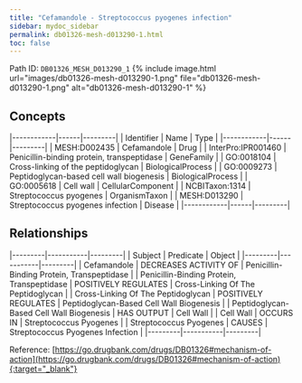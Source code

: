 ```yaml
---
title: "Cefamandole - Streptococcus pyogenes infection"
sidebar: mydoc_sidebar
permalink: db01326-mesh-d013290-1.html
toc: false 
---
```



Path ID: `DB01326_MESH_D013290_1`
{% include image.html url="images/db01326-mesh-d013290-1.png" file="db01326-mesh-d013290-1.png" alt="db01326-mesh-d013290-1" %}

## Concepts

|------------|------|---------|
| Identifier | Name | Type    |
|------------|------|---------|
| MESH:D002435 | Cefamandole | Drug |
| InterPro:IPR001460 | Penicillin-binding protein, transpeptidase | GeneFamily |
| GO:0018104 | Cross-linking of the peptidoglycan | BiologicalProcess |
| GO:0009273 | Peptidoglycan-based cell wall biogenesis | BiologicalProcess |
| GO:0005618 | Cell wall | CellularComponent |
| NCBITaxon:1314 | Streptococcus pyogenes | OrganismTaxon |
| MESH:D013290 | Streptococcus pyogenes infection | Disease |
|------------|------|---------|

## Relationships

|---------|-----------|---------|
| Subject | Predicate | Object  |
|---------|-----------|---------|
| Cefamandole | DECREASES ACTIVITY OF | Penicillin-Binding Protein, Transpeptidase |
| Penicillin-Binding Protein, Transpeptidase | POSITIVELY REGULATES | Cross-Linking Of The Peptidoglycan |
| Cross-Linking Of The Peptidoglycan | POSITIVELY REGULATES | Peptidoglycan-Based Cell Wall Biogenesis |
| Peptidoglycan-Based Cell Wall Biogenesis | HAS OUTPUT | Cell Wall |
| Cell Wall | OCCURS IN | Streptococcus Pyogenes |
| Streptococcus Pyogenes | CAUSES | Streptococcus Pyogenes Infection |
|---------|-----------|---------|

Reference: [https://go.drugbank.com/drugs/DB01326#mechanism-of-action](https://go.drugbank.com/drugs/DB01326#mechanism-of-action){:target="_blank"}